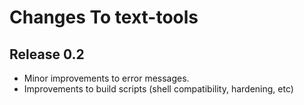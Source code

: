Changes To text-tools
=====================

Release 0.2
-----------

* Minor improvements to error messages.
* Improvements to build scripts (shell compatibility, hardening, etc)
